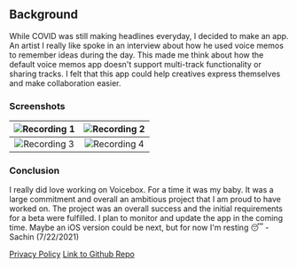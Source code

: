 ## Background

While COVID was still making headlines everyday, I decided to make an app. An artist I really like spoke in an interview about how he used voice memos to remember ideas during the day. This made me think about how the default voice memos app doesn't support multi-track functionality or sharing tracks. I felt that this app could help creatives express themselves and make collaboration easier.

### Screenshots

| ![Recording 1](https://s3.amazonaws.com/sachinreddy.com/Voicebox/Voicebox_1.png "Recording 1") | ![Recording 2](https://s3.amazonaws.com/sachinreddy.com/Voicebox/Voicebox_2.png "Recording 2") |
| :--------------------------------------------------------------------------------------------: | :--------------------------------------------------------------------------------------------: |
| ![Recording 3](https://s3.amazonaws.com/sachinreddy.com/Voicebox/Voicebox_3.png "Recording 3") | ![Recording 4](https://s3.amazonaws.com/sachinreddy.com/Voicebox/Voicebox_4.png "GUI Overlay") |

### Conclusion

I really did love working on Voicebox. For a time it was my baby. It was a large commitment and overall an ambitious project that I am proud to have worked on. The project was an overall success and the initial requirements for a beta were fulfilled. I plan to monitor and update the app in the coming time. Maybe an iOS version could be next, but for now I'm resting 😴 - Sachin (7/22/2021)

[Privacy Policy](/Privacy_Policy)
[Link to Github Repo](https://github.com/sachinreddy1/Voicebox)
